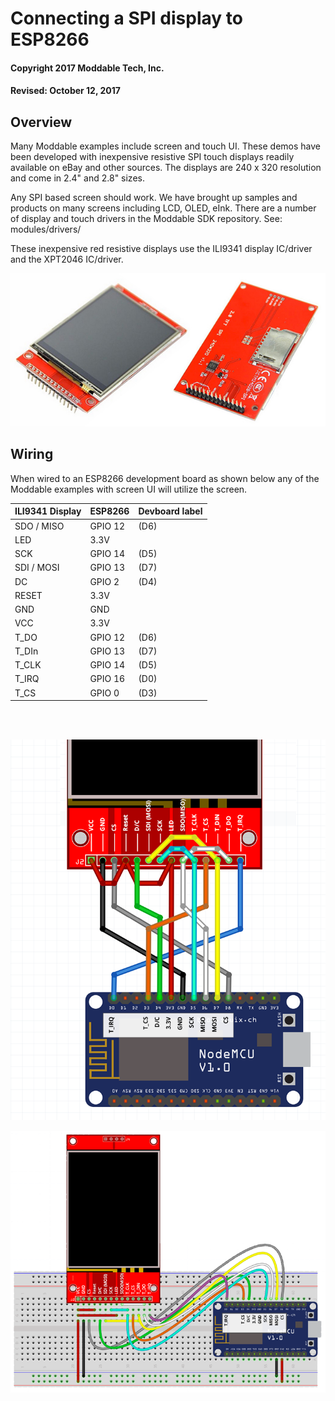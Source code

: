 # Connecting a SPI display to ESP8266

#### Copyright 2017 Moddable Tech, Inc.

#### Revised: October 12, 2017



## Overview

Many Moddable examples include screen and touch UI. These demos have been developed with inexpensive resistive SPI touch displays readily available on eBay and other sources. The displays are 240 x 320 resolution and come in 2.4" and 2.8" sizes. 

Any SPI based screen should work. We have brought up samples and products on many screens including LCD, OLED, eInk. There are a number of display and touch drivers in the Moddable SDK repository. See: modules/drivers/

These inexpensive red resistive displays use the ILI9341 display IC/driver and the XPT2046 IC/driver.

![](./../../assets/moddable_zero/spi-touch-display.jpg)

## Wiring

When wired to an ESP8266 development board as shown below any of the Moddable examples with screen UI will utilize the screen. 

| ILI9341 Display | ESP8266 | Devboard label
| --- | --- | --- |
| SDO / MISO | GPIO 12 | (D6) 
| LED | 3.3V | 
| SCK | GPIO 14 | (D5) 
| SDI / MOSI | GPIO 13 | (D7) 
| DC | GPIO 2 | (D4) 
| RESET | 3.3V | 
| GND | GND | 
| VCC | 3.3V | 
| T_DO | GPIO 12 | (D6) 
| T_DIn | GPIO 13 | (D7) 
| T_CLK | GPIO 14 | (D5) 
| T_IRQ | GPIO 16 | (D0)
| T_CS | GPIO 0 | (D3) 

<br>
<br>

![](./../../assets/moddable_zero/esp-display-wiring.png)

![](./../../assets/moddable_zero/esp-breadboard-display.png)
